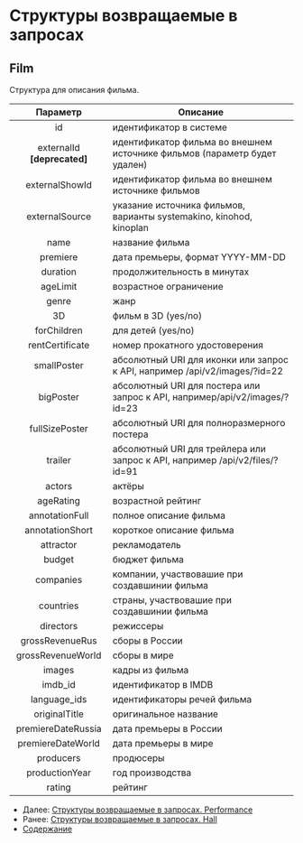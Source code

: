 Структуры возвращаемые в запросах
=====================================

Film
-------------

Структура для описания фильма. 

|      Параметр      |                                   Описание                                  |
|:------------------:|-----------------------------------------------------------------------------|
|         id         |                           идентификатор в системе                           |
| externalId **[deprecated]** |   идентификатор фильма во внешнем источнике фильмов (параметр будет удален) |
| externalShowId |   идентификатор фильма во внешнем источнике фильмов |
| externalSource |   указание источника фильмов, варианты systemakino, kinohod, kinoplan |
|        name        |                               название фильма                               |
|      premiere      |                       дата премьеры, формат YYYY-MM-DD                      |
|      duration      |                         продолжительность в минутах                         |
|      ageLimit      |                            возрастное ограничение                           |
|        genre       |                                     жанр                                    |
|         3D         |                             фильм в 3D (yes/no)                             |
|     forChildren    |                              для детей (yes/no)                             |
|  rentCertificate   |                        номер прокатного удостоверения                       |
|     smallPoster    |  абсолютный URI для иконки или запрос к API, например /api/v2/images/?id=22 |
|      bigPoster     |  абсолютный URI для постера или запрос к API, например/api/v2/images/?id=23 |
|   fullSizePoster   |                  абсолютный URI для полноразмерного постера                 |
|       trailer      | абсолютный URI для трейлера или запрос к API, например /api/v2/files/?id=91 |
|       actors       |                                    актёры                                   |
|      ageRating     |                              возрастной рейтинг                             |
|   annotationFull   |                            полное описание фильма                           |
|   annotationShort  |                           короткое описание фильма                          |
|      attractor     |                                рекламодатель                                |
|       budget       |                                бюджет фильма                                |
|      companies     |                компании, участвовашие при создавшинии фильма                |
|      countries     |                 страны, участвовашие при создавшинии фильма                 |
|      directors     |                                  режиссеры                                  |
|   grossRevenueRus  |                                сборы в России                               |
|  grossRevenueWorld |                                 сборы в мире                                |
|       images       |                               кадры из фильма                               |
|       imdb_id      |                             идентификатор в IMDB                            |
|    language_ids    |                         идентификаторы речей фильма                         |
|    originalTitle   |                            оригинальное название                            |
| premiereDateRussia |                            дата премьеры в России                           |
|  premiereDateWorld |                             дата премьеры в мире                            |
|      producers     |                                  продюсеры                                  |
|   productionYear   |                               год производства                              |
|       rating       |                                   рейтинг                                   |

* Далее: [Структуры возвращаемые в запросах. Performance](performance)
* Ранее: [Структуры возвращаемые в запросах. Hall](hall)
* [Содержание](../index)